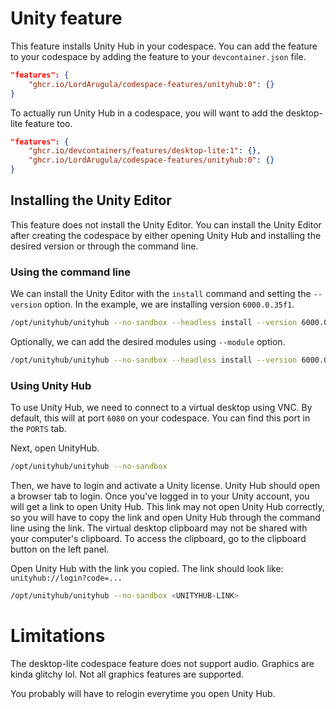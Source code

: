 # Unity feature

This feature installs Unity Hub in your codespace. You can add the feature to your codespace by adding the feature to your `devcontainer.json` file.

```json
"features": {
    "ghcr.io/LordArugula/codespace-features/unityhub:0": {}
}
```

To actually run Unity Hub in a codespace, you will want to add the desktop-lite feature too.

```json
"features": {
    "ghcr.io/devcontainers/features/desktop-lite:1": {},
    "ghcr.io/LordArugula/codespace-features/unityhub:0": {}
}
```
## Installing the Unity Editor
This feature does not install the Unity Editor. You can install the Unity Editor after creating the codespace by  either opening Unity Hub and installing the desired version or through the command line.

### Using the command line

We can install the Unity Editor with the `install` command and setting the `--version` option. In the example, we are installing version `6000.0.35f1`.

```sh
/opt/unityhub/unityhub --no-sandbox --headless install --version 6000.0.35f1
```

Optionally, we can add the desired modules using `--module` option.

```sh
/opt/unityhub/unityhub --no-sandbox --headless install --version 6000.0.35f1 --module android language-zh-cn
```

### Using Unity Hub
To use Unity Hub, we need to connect to a virtual desktop using VNC. By default, this will at port `6080` on your codespace. You can find this port in the `PORTS` tab.

Next, open UnityHub.

```sh
/opt/unityhub/unityhub --no-sandbox
```

Then, we have to login and activate a Unity license. Unity Hub should open a browser tab to login. Once you've logged in to your Unity account, you will get a link to open Unity Hub. This link may not open Unity Hub correctly, so you will have to copy the link and open Unity Hub through the command line using the link. The virtual desktop clipboard may not be shared with your computer's clipboard. To access the clipboard, go to the clipboard button on the left panel.

Open Unity Hub with the link you copied. The link should look like: `unityhub://login?code=...`

```sh
/opt/unityhub/unityhub --no-sandbox <UNITYHUB-LINK>
```

# Limitations

The desktop-lite codespace feature does not support audio. Graphics are kinda glitchy lol. Not all graphics features are supported.

You probably will have to relogin everytime you open Unity Hub.
